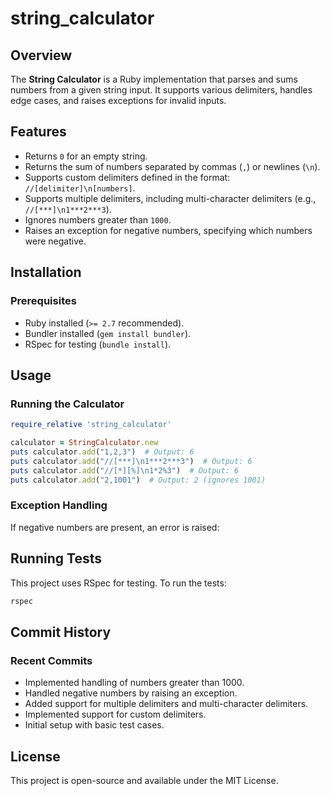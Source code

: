 # string_calculator

## Overview
The **String Calculator** is a Ruby implementation that parses and sums numbers from a given string input. It supports various delimiters, handles edge cases, and raises exceptions for invalid inputs.

## Features
- Returns `0` for an empty string.
- Returns the sum of numbers separated by commas (`,`) or newlines (`\n`).
- Supports custom delimiters defined in the format: `//[delimiter]\n[numbers]`.
- Supports multiple delimiters, including multi-character delimiters (e.g., `//[***]\n1***2***3`).
- Ignores numbers greater than `1000`.
- Raises an exception for negative numbers, specifying which numbers were negative.

## Installation
### Prerequisites
- Ruby installed (`>= 2.7` recommended).
- Bundler installed (`gem install bundler`).
- RSpec for testing (`bundle install`).

## Usage
### Running the Calculator
```ruby
require_relative 'string_calculator'

calculator = StringCalculator.new
puts calculator.add("1,2,3")  # Output: 6
puts calculator.add("//[***]\n1***2***3")  # Output: 6
puts calculator.add("//[*][%]\n1*2%3")  # Output: 6
puts calculator.add("2,1001")  # Output: 2 (ignores 1001)
```

### Exception Handling
If negative numbers are present, an error is raised:

## Running Tests
This project uses RSpec for testing. To run the tests:
```sh
rspec
```

## Commit History
### Recent Commits
- Implemented handling of numbers greater than 1000.
- Handled negative numbers by raising an exception.
- Added support for multiple delimiters and multi-character delimiters.
- Implemented support for custom delimiters.
- Initial setup with basic test cases.

## License
This project is open-source and available under the MIT License.

